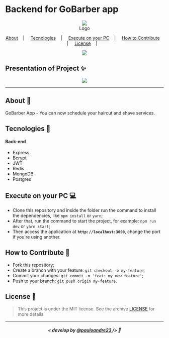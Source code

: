 

<h1>Backend for GoBarber app</h1>

<p align="center">
<image src="https://image.freepik.com/free-vector/barber-shop-booking-app-template_23-2148554942.jpg"/></br>
<label>Logo</label>
</p>

<p align="center">
  <a href="#about-memo">About</a>&nbsp;&nbsp;&nbsp; | &nbsp;&nbsp;&nbsp;
  <a href="#tecnologies-rocket">Tecnologies</a>&nbsp;&nbsp;&nbsp; | &nbsp;&nbsp;&nbsp;
  <a href="#execute-on-your-pc-computer">Execute on your PC</a>&nbsp;&nbsp;&nbsp; | &nbsp;&nbsp;&nbsp;
  <a href="#how-to-contribute-">How to Contribute</a>&nbsp;&nbsp;&nbsp; | &nbsp;&nbsp;&nbsp;
  <a href="#license-scroll">License</a>&nbsp;&nbsp;&nbsp; | &nbsp;&nbsp;&nbsp;
</p>

<p align="center">
<image src="https://image.freepik.com/free-vector/barber-shop-booking-app-template_23-2148554942.jpg"/>
</p>


## Presentation of Project :sparkles:

<p align="center">
<image src="https://image.freepik.com/free-vector/barber-shop-booking-app-template_23-2148554942.jpg" />
</p>

---


## About :memo:

GoBarber App - You can now schedule your haircut and shave services. 

## Tecnologies :rocket:

#### Back-end
- Express
- Bcrypt
- JWT
- Redis
- MongoDB
- Postgres
## Execute on your PC :computer:

- Clone this repository and inside the folder run the command to install the dependencies, like `npm install` or `yarn`;
- After that, run the command to start the project, for example: `npm run dev` or `yarn start`;
- Then access the application at <strong> `http://localhost:3000`</strong>, change the port if you're using another.

## How to Contribute 🤔

- Fork this repository;
- Create a branch with your feature: `git checkout -b my-feature`;
- Commit your changes: `git commit -m 'feat: my new feature'`;
- Push to your branch: `git push origin my-feature`.

## License :scroll:

> This project is under the MIT license. See the archive [LICENSE](LICENSE) for more details.

---

##### <p align="center"> <strong> < develop by <a href="#"> @pauloandre23  </a> /> </strong>  :wave:

